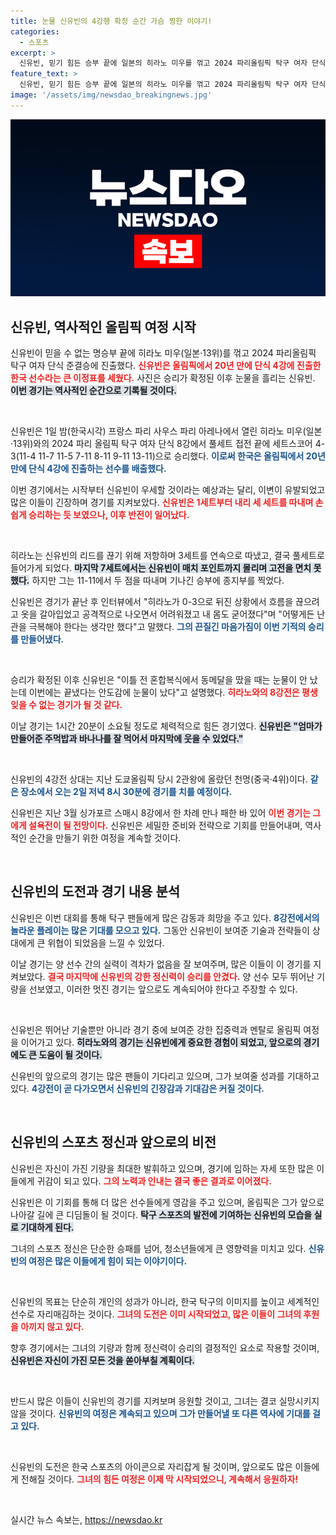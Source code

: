 ```yaml
---
title: 눈물 신유빈의 4강행 확정 순간 가슴 찡한 이야기!
categories:
  - 스포츠
excerpt: >
  신유빈, 믿기 힘든 승부 끝에 일본의 히라노 미우를 꺾고 2024 파리올림픽 탁구 여자 단식 4강 진출! 승리의 순간, 그녀의 눈물과 함께 기억될 땀과 열정, 다음 상대는 중국의 천멍!
feature_text: >
  신유빈, 믿기 힘든 승부 끝에 일본의 히라노 미우를 꺾고 2024 파리올림픽 탁구 여자 단식 4강 진출! 승리의 순간, 그녀의 눈물과 함께 기억될 땀과 열정, 다음 상대는 중국의 천멍!
image: '/assets/img/newsdao_breakingnews.jpg'
---
```


<p><img src="/assets/img/newsdao_breakingnews.jpg" alt="pcversion 속보" /></p>

<h2 data-ke-size="size26">신유빈, 역사적인 올림픽 여정 시작</h2>

<p>신유빈이 믿을 수 없는 명승부 끝에 히라노 미우(일본·13위)를 꺾고 2024 파리올림픽 탁구 여자 단식 준결승에 진출했다. <b><span style="color: #ee2323;">신유빈은 올림픽에서 20년 만에 단식 4강에 진출한 한국 선수라는 큰 이정표를 세웠다.</span></b> 사진은 승리가 확정된 이후 눈물을 흘리는 신유빈. <b><span style="background-color: #21538527;">이번 경기는 역사적인 순간으로 기록될 것이다.</span></b> </p>

<p data-ke-size="size16">&nbsp;</p>

<p>신유빈은 1일 밤(한국시각) 프랑스 파리 사우스 파리 아레나에서 열린 히라노 미우(일본·13위)와의 2024 파리 올림픽 탁구 여자 단식 8강에서 풀세트 접전 끝에 세트스코어 4-3(11-4 11-7 11-5 7-11 8-11 9-11 13-11)으로 승리했다. <b><span style="color: #1a5490;">이로써 한국은 올림픽에서 20년 만에 단식 4강에 진출하는 선수를 배출했다.</span></b></p>

<p>이번 경기에서는 시작부터 신유빈이 우세할 것이라는 예상과는 달리, 이변이 유발되었고 많은 이들이 긴장하며 경기를 지켜보았다. <b><span style="color: #ee2323;">신유빈은 1세트부터 내리 세 세트를 따내며 손쉽게 승리하는 듯 보였으나, 이후 반전이 일어났다.</span></b> </p>

<p data-ke-size="size16">&nbsp;</p>

<p>히라노는 신유빈의 리드를 끊기 위해 저항하며 3세트를 연속으로 따냈고, 결국 풀세트로 들어가게 되었다. <b><span style="background-color: #21538527;">마지막 7세트에서는 신유빈이 매치 포인트까지 몰리며 고전을 면치 못했다.</span></b> 하지만 그는 11-11에서 두 점을 따내며 기나긴 승부에 종지부를 찍었다. </p>

<p>신유빈은 경기가 끝난 후 인터뷰에서 "히라노가 0-3으로 뒤진 상황에서 흐름을 끊으려고 옷을 갈아입었고 공격적으로 나오면서 어려워졌고 내 몸도 굳어졌다"며 "어떻게든 난관을 극복해야 한다는 생각만 했다"고 말했다. <b><span style="color: #1a5490;">그의 끈질긴 마음가짐이 이번 기적의 승리를 만들어냈다.</span></b></p>

<p data-ke-size="size16">&nbsp;</p>

<p>승리가 확정된 이후 신유빈은 "이틀 전 혼합복식에서 동메달을 땄을 때는 눈물이 안 났는데 이번에는 끝냈다는 안도감에 눈물이 났다"고 설명했다. <b><span style="color: #ee2323;">히라노와의 8강전은 평생 잊을 수 없는 경기가 될 것 같다.</span></b> </p>

<p>이날 경기는 1시간 20분이 소요될 정도로 체력적으로 힘든 경기였다. <b><span style="background-color: #21538527;">신유빈은 "엄마가 만들어준 주먹밥과 바나나를 잘 먹어서 마지막에 웃을 수 있었다."</span></b> </p>

<p data-ke-size="size16">&nbsp;</p>

<p>신유빈의 4강전 상대는 지난 도쿄올림픽 당시 2관왕에 올랐던 천멍(중국·4위)이다. <b><span style="color: #1a5490;">같은 장소에서 오는 2일 저녁 8시 30분에 경기를 치를 예정이다.</span></b></p>

<p>신유빈은 지난 3월 싱가포르 스매시 8강에서 한 차례 만나 패한 바 있어 <b><span style="color: #ee2323;">이번 경기는 그에게 설욕전이 될 전망이다.</span></b> 신유빈은 세밀한 준비와 전략으로 기회를 만들어내며, 역사적인 순간을 만들기 위한 여정을 계속할 것이다. </p>

<p data-ke-size="size16">&nbsp;</p>

<h2 data-ke-size="size26">신유빈의 도전과 경기 내용 분석</h2>

<p>신유빈은 이번 대회를 통해 탁구 팬들에게 많은 감동과 희망을 주고 있다. <b><span style="color: #1a5490;">8강전에서의 놀라운 플레이는 많은 기대를 모으고 있다.</span></b> 그동안 신유빈이 보여준 기술과 전략들이 상대에게 큰 위협이 되었음을 느낄 수 있었다.</p>

<p>이날 경기는 양 선수 간의 실력이 격차가 없음을 잘 보여주며, 많은 이들이 이 경기를 지켜보았다. <b><span style="color: #ee2323;">결국 마지막에 신유빈의 강한 정신력이 승리를 안겼다.</span></b> 양 선수 모두 뛰어난 기량을 선보였고, 이러한 멋진 경기는 앞으로도 계속되어야 한다고 주장할 수 있다.</p>

<p data-ke-size="size16">&nbsp;</p>

<p>신유빈은 뛰어난 기술뿐만 아니라 경기 중에 보여준 강한 집중력과 멘탈로 올림픽 여정을 이어가고 있다. <b><span style="background-color: #21538527;">히라노와의 경기는 신유빈에게 중요한 경험이 되었고, 앞으로의 경기에도 큰 도움이 될 것이다.</span></b> </p>

<p>신유빈의 앞으로의 경기는 많은 팬들이 기다리고 있으며, 그가 보여줄 성과를 기대하고 있다. <b><span style="color: #1a5490;">4강전이 곧 다가오면서 신유빈의 긴장감과 기대감은 커질 것이다.</span></b></p>

<p data-ke-size="size16">&nbsp;</p>

<h2 data-ke-size="size26">신유빈의 스포츠 정신과 앞으로의 비전</h2>

<p>신유빈은 자신이 가진 기량을 최대한 발휘하고 있으며, 경기에 임하는 자세 또한 많은 이들에게 귀감이 되고 있다. <b><span style="color: #ee2323;">그의 노력과 인내는 결국 좋은 결과로 이어졌다.</span></b> </p>

<p>신유빈은 이 기회를 통해 더 많은 선수들에게 영감을 주고 있으며, 올림픽은 그가 앞으로 나아갈 길에 큰 디딤돌이 될 것이다. <b><span style="background-color: #21538527;">탁구 스포츠의 발전에 기여하는 신유빈의 모습을 실로 기대하게 된다.</span></b> </p>

<p>그녀의 스포츠 정신은 단순한 승패를 넘어, 청소년들에게 큰 영향력을 미치고 있다. <b><span style="color: #1a5490;">신유빈의 여정은 많은 이들에게 힘이 되는 이야기이다.</span></b> </p>

<p data-ke-size="size16">&nbsp;</p>

<p>신유빈의 목표는 단순히 개인의 성과가 아니라, 한국 탁구의 이미지를 높이고 세계적인 선수로 자리매김하는 것이다. <b><span style="color: #ee2323;">그녀의 도전은 이미 시작되었고, 많은 이들이 그녀의 후원을 아끼지 않고 있다.</span></b> </p>

<p>향후 경기에서는 그녀의 기량과 함께 정신력이 승리의 결정적인 요소로 작용할 것이며, <b><span style="background-color: #21538527;">신유빈은 자신이 가진 모든 것을 쏟아부칠 계획이다.</span></b></p>

<p data-ke-size="size16">&nbsp;</p>

<p>반드시 많은 이들이 신유빈의 경기를 지켜보며 응원할 것이고, 그녀는 결코 실망시키지 않을 것이다. <b><span style="color: #1a5490;">신유빈의 여정은 계속되고 있으며 그가 만들어낼 또 다른 역사에 기대를 걸고 있다.</span></b> </p>

<p data-ke-size="size16">&nbsp;</p>

<p>신유빈의 도전은 한국 스포츠의 아이콘으로 자리잡게 될 것이며, 앞으로도 많은 이들에게 전해질 것이다. <b><span style="color: #ee2323;">그녀의 힘든 여정은 이제 막 시작되었으니, 계속해서 응원하자!</span></b> </p>

<p data-ke-size="size16">&nbsp;</p>
실시간 뉴스 속보는, <a href="https://newsdao.kr" rel="dofollow">https://newsdao.kr</a>


